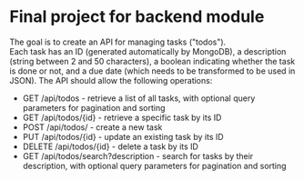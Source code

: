 # Final project for backend module

The goal is to create an API for managing tasks ("todos").  
Each task has an ID (generated automatically by MongoDB), a description (string between 2 and 50 characters), a boolean indicating whether the task is done or not, and a due date (which needs to be transformed to be used in JSON). The API should allow the following operations:

- GET /api/todos - retrieve a list of all tasks, with optional query parameters for pagination and sorting
- GET /api/todos/{id} - retrieve a specific task by its ID
- POST /api/todos/ - create a new task
- PUT /api/todos/{id} - update an existing task by its ID
- DELETE /api/todos/{id} - delete a task by its ID
- GET /api/todos/search?description - search for tasks by their description, with optional query parameters for pagination and sorting
